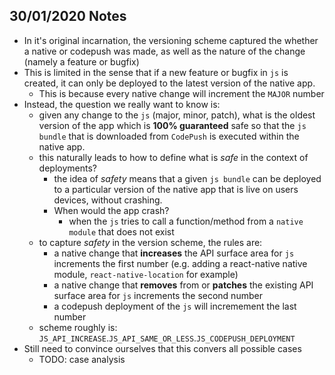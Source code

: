 ## 30/01/2020 Notes

- In it's original incarnation, the versioning scheme captured the whether a native or codepush was made, as well as the nature of the change (namely a feature or bugfix)
- This is limited in the sense that if a new feature or bugfix in `js` is created, it can only be deployed to the latest version of the native app.
	- This is because every native change will increment the `MAJOR` number
- Instead, the question we really want to know is:
	- given any change to the `js` (major, minor, patch), what is the oldest version of the app which is **100% guaranteed** safe so that the `js bundle` that is downloaded from `CodePush` is executed within the native app.
	- this naturally leads to how to define what is *safe* in the context of deployments?
		- the idea of *safety* means that a given `js bundle` can be deployed to a particular version of the native app that is live on users devices, without crashing.
		- When would the app crash?
			- when the `js` tries to call a function/method from a `native module` that does not exist
	- to capture *safety* in the version scheme, the rules are:
		- a native change that **increases** the API surface area for `js` increments the first number (e.g. adding a react-native native module, `react-native-location` for example)
		- a native change that **removes** from or **patches** the existing API surface area for `js` increments the second number
		- a codepush deployment of the `js` will incremement the last number
	- scheme roughly is: `JS_API_INCREASE`.`JS_API_SAME_OR_LESS`.`JS_CODEPUSH_DEPLOYMENT`
- Still need to convince ourselves that this convers all possible cases
	- TODO: case analysis
